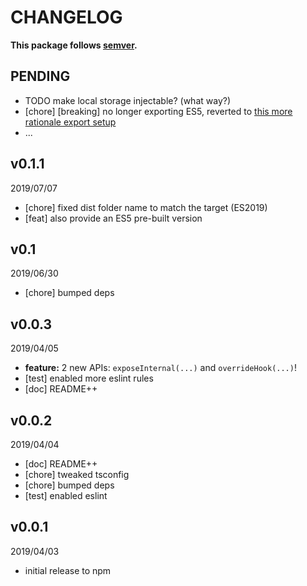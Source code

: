 # CHANGELOG
**This package follows [semver](https://semver.org/).**

## PENDING
* TODO make local storage injectable? (what way?)
* [chore] [breaking] no longer exporting ES5, reverted to [this more rationale export setup](../../CONTRIBUTING/module-exports.md)
* ...

## v0.1.1
2019/07/07
* [chore] fixed dist folder name to match the target (ES2019)
* [feat] also provide an ES5 pre-built version

## v0.1
2019/06/30
* [chore] bumped deps

## v0.0.3
2019/04/05
* **feature:** 2 new APIs: `exposeInternal(...)` and `overrideHook(...)`!
* [test] enabled more eslint rules
* [doc] README++

## v0.0.2
2019/04/04
* [doc] README++
* [chore] tweaked tsconfig
* [chore] bumped deps
* [test] enabled eslint

## v0.0.1
2019/04/03
* initial release to npm
